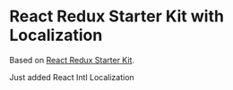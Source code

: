 React Redux Starter Kit with Localization
==========================================

Based on [React Redux Starter Kit](https://github.com/davezuko/react-redux-starter-kit).

Just added React Intl Localization
